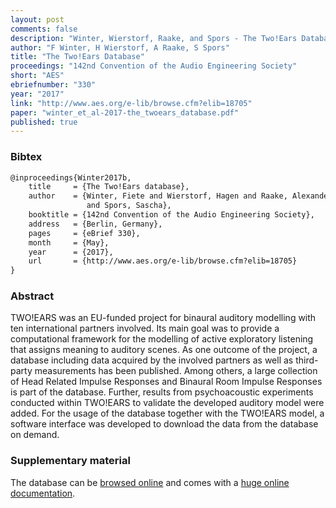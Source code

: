 ```yaml
---
layout: post
comments: false
description: "Winter, Wierstorf, Raake, and Spors - The Two!Ears Database"
author: "F Winter, H Wierstorf, A Raake, S Spors"
title: "The Two!Ears Database"
proceedings: "142nd Convention of the Audio Engineering Society"
short: "AES"
ebriefnumber: "330"
year: "2017"
link: "http://www.aes.org/e-lib/browse.cfm?elib=18705"
paper: "winter_et_al-2017-the_twoears_database.pdf"
published: true
---
```


### Bibtex

```latex
@inproceedings{Winter2017b,
    title     = {The Two!Ears database},
    author    = {Winter, Fiete and Wierstorf, Hagen and Raake, Alexander
                 and Spors, Sascha},
    booktitle = {142nd Convention of the Audio Engineering Society},
    address   = {Berlin, Germany},
    pages     = {eBrief 330},
    month     = {May},
    year      = {2017},
    url       = {http://www.aes.org/e-lib/browse.cfm?elib=18705}
}
```

### Abstract

TWO!EARS was an EU-funded project for binaural auditory modelling with ten
international partners involved. Its main goal was to provide a computational
framework for the modelling of active exploratory listening that assigns meaning
to auditory scenes. As one outcome of the project, a database including data
acquired by the involved partners as well as third-party measurements has been
published. Among others, a large collection of Head Related Impulse Responses
and Binaural Room Impulse Responses is part of the database. Further, results
from psychoacoustic experiments conducted within TWO!EARS to validate the
developed auditory model were added. For the usage of the database together with
the TWO!EARS model, a software interface was developed to download the data
from the database on demand.

### Supplementary material

The database can be [browsed
online](https://dev.qu.tu-berlin.de/projects/twoears-getdata/repository) and
comes with a [huge online
documentation](http://docs.twoears.eu/en/latest/database/).
